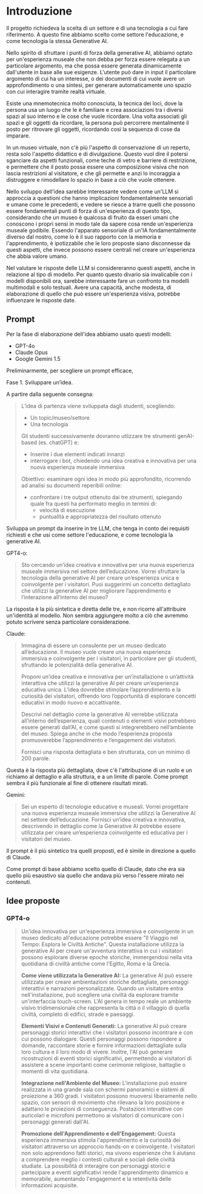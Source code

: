 # Introduzione

Il progetto richiedeva la scelta di un settore e di una tecnologia a cui fare
riferimento. A questo fine abbiamo scelto come settore l'educazione, e come
tecnologia la stessa Generative AI.

Nello spirito di sfruttare i punti di forza della generative AI, abbiamo optato
per un'esperienza museale che non debba per forza essere relegata a un
particolare argomento, ma che possa essere generata dinamicamente dall'utente
in base alle sue esigenze. L'utente può dare in input il
particolare argomento di cui ha un interesse, o dei documenti di cui vuole
avere un approfondimento o una sintesi, per generare automaticamente uno spazio
con cui interagire tramite realtà virtuale.

Esiste una mnemotecnica molto conosciuta, la tecnica dei loci, dove la persona
usa un luogo che le è familiare e crea associazioni tra i diversi spazi al suo
interno e le cose che vuole ricordare. Una volta associati gli spazi e gli
oggetti da ricordare, la persona può percorrere mentalmente il posto per
ritrovare gli oggetti, ricordando così la sequenza di cose da imparare.

In un museo virtuale, non c'è più l'aspetto di conservazione di un reperto,
resta solo l'aspetto didattico e di divulgazione. Questo vuol dire il potersi
sganciare da aspetti funzionali, come teche di vetro e barriere di restrizione,
e permettere che il posto possa essere una composizione visiva che non lascia
restrizioni al visitatore, e che gli permette e anzi lo incoraggia a
distruggere e rimodellare lo spazio in base a ciò che vuole ottenere.

Nello sviluppo dell'idea sarebbe interessante vedere come un'LLM si approccia
a questioni che hanno implicazioni fondamentalmente sensoriali e umane come le
precedenti, e vedere se riesce a trarre quelli che possono essere fondamentali
punti di forza di un'esperienza di questo tipo, considerando che un museo è
qualcosa di fruito da esseri umani che conoscono i propri sensi in modo tale da
sapere cosa rende un'esperienza museale godibile. Essendo l'apparato sensoriale
di un'IA fondamentalmente diverso dal nostro, come lo è il suo rapporto con la
memoria e l'apprendimento, è ipotizzabile che le loro proposte siano
disconnesse da questi aspetti, che invece possono essere centrali nel creare
un'esperienza che abbia valore umano.

Nel valutare le risposte delle LLM si considereranno questi aspetti, anche in
relazione al tipo di modello. Per quanto questo divario sia invalicabile con
i modelli disponibili ora, sarebbe interessante fare un confronto tra modelli
multimodali e solo testuali. Avere una capacità, anche modesta, di elaborazione
di quello che può essere un'esperienza visiva, potrebbe influenzare le risposte
date.

## Prompt

Per la fase di elaborazione dell'idea abbiamo usato questi modelli:

- GPT-4o
- Claude Opus
- Google Gemini 1.5

Preliminarmente, per scegliere un prompt efficace, 


Fase 1. Sviluppare un’idea. 

A partire dalla seguente consegna:

> L’idea di partenza viene sviluppata dagli studenti, scegliendo: 
> - Un topic/museo/settore
> - Una tecnologia 
>  
> Gli studenti successivamente dovranno utlizzare tre strumenti genAI-based (es.
> chatGPT) e:
> 
> - Inserire i due elementi indicati innanzi
> - interrogare i bot, chiedendo una idea creativa e innovativa per una nuova
>   esperienza museale immersiva 
> 
> Obiettivo: esaminare ogni idea in modo più approfondito, ricorrendo ad analisi
> su documenti reperibili online:
> - confrontare i tre output ottenuto dai tre strumenti, spiegando quale fra
>   questi ha performato meglio in termini di:
>   - velocità di esecuzione
>   - puntualità e appropriatezza del risultato ottenuto

Sviluppa un prompt da inserire in tre LLM, che tenga in conto dei requisiti
richiesti e che usi come settore l'educazione, e come tecnologia la generative
AI.

GPT4-o:

> Sto cercando un’idea creativa e innovativa per una nuova esperienza museale
> immersiva nel settore dell’educazione. Vorrei sfruttare la tecnologia della
> generative AI per creare un’esperienza unica e coinvolgente per i visitatori.
> Puoi suggerirmi un concetto dettagliato che utilizzi la generative AI per
> migliorare l’apprendimento e l’interazione all’interno del museo?

La risposta è la più sintetica e diretta delle tre, e non ricorre
all'attribuire un'identità al modello. Non sembra aggiungere molto a ciò che
avremmo potuto scrivere senza particolare considerazione.

Claude:

> Immagina di essere un consulente per un museo dedicato all’educazione. Il
> museo vuole creare una nuova esperienza immersiva e coinvolgente per i
> visitatori, in particolare per gli studenti, sfruttando le potenzialità della
> generative AI.
>
> Proponi un’idea creativa e innovativa per un’installazione o un’attività
> interattiva che utilizzi la generative AI per creare un’esperienza educativa
> unica. L’idea dovrebbe stimolare l’apprendimento e la curiosità dei
> visitatori, offrendo loro l’opportunità di esplorare concetti educativi in
> modo nuovo e accattivante.
>
> Descrivi nel dettaglio come la generative AI verrebbe utilizzata all’interno
> dell’esperienza, quali contenuti o elementi visivi potrebbero essere generati
> dall’AI, e come questi si integrerebbero nell’ambiente del museo. Spiega
> anche in che modo l’esperienza proposta promuoverebbe l’apprendimento e
> l’engagement dei visitatori.
>
> Fornisci una risposta dettagliata e ben strutturata, con un minimo di 200
> parole.

Questa è la risposta più dettagliata, dove c'è l'attribuzione di un ruolo e un
richiamo al dettaglio e alla struttura, e a un limite di parole. Come prompt
sembra il più funzionale al fine di ottenere risultati mirati.

Gemini:

> Sei un esperto di tecnologie educative e museali. Vorrei progettare una nuova
> esperienza museale immersiva che utilizzi la Generative AI nel settore
> dell’educazione. Fornisci un’idea creativa e innovativa, descrivendo in
> dettaglio come la Generative AI potrebbe essere utilizzata per creare
> un’esperienza coinvolgente ed educativa per i visitatori del museo.

Il prompt è il più sintetico tra quelli proposti, ed è simile in direzione a
quello di Claude.

Come prompt di base abbiamo scelto quello di Claude, dato che era sia quello
più esaustivo sia quello che andava più verso l'essere mirato nei contenuti.

## Idee proposte

### GPT4-o

> Un'idea innovativa per un'esperienza immersiva e coinvolgente in un museo
> dedicato all'educazione potrebbe essere "Il Viaggio nel Tempo: Esplora le
> Civiltà Antiche". Questa installazione utilizza la generative AI per creare
> un'avventura interattiva in cui i visitatori possono esplorare diverse epoche
> storiche, immergendosi nella vita quotidiana di civiltà antiche come l'Egitto,
> Roma e la Grecia.
> 
> **Come viene utilizzata la Generative AI:** La generative AI può essere
> utilizzata per creare ambientazioni storiche dettagliate, personaggi
> interattivi e narrazioni personalizzate. Quando un visitatore entra
> nell'installazione, può scegliere una civiltà da esplorare tramite
> un'interfaccia touch-screen. L'AI genera in tempo reale un ambiente visivo
> tridimensionale che rappresenta la città o il villaggio di quella civiltà,
> completo di edifici, strade e paesaggi.
> 
> **Elementi Visivi e Contenuti Generati:** La generative AI può creare
> personaggi storici interattivi che i visitatori possono incontrare e con cui
> possono dialogare. Questi personaggi possono rispondere a domande, raccontare
> storie e fornire informazioni dettagliate sulla loro cultura e il loro modo di
> vivere. Inoltre, l'AI può generare ricostruzioni di eventi storici
> significativi, permettendo ai visitatori di assistere a scene importanti come
> cerimonie religiose, battaglie o momenti di vita quotidiana.
> 
> **Integrazione nell'Ambiente del Museo:** L'installazione può essere realizzata
> in una grande sala con schermi panoramici e sistemi di proiezione a 360 gradi.
> I visitatori possono muoversi liberamente nello spazio, con sensori di
> movimento che rilevano la loro posizione e adattano le proiezioni di
> conseguenza. Postazioni interattive con auricolari e microfoni permettono ai
> visitatori di comunicare con i personaggi generati dall'AI.
> 
> **Promozione dell'Apprendimento e dell'Engagement:** Questa esperienza
> immersiva stimola l'apprendimento e la curiosità dei visitatori attraverso un
> approccio hands-on e coinvolgente. I visitatori non solo apprendono fatti
> storici, ma vivono esperienze che li aiutano a comprendere meglio i contesti
> culturali e sociali delle civiltà studiate. La possibilità di interagire con
> personaggi storici e partecipare a eventi significativi rende l'apprendimento
> dinamico e memorabile, aumentando l'engagement e la retentività delle
> informazioni acquisite.
